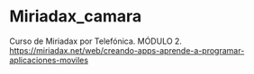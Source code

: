 # Miriadax_camara
Curso de Miriadax por Telefónica. MÓDULO 2. https://miriadax.net/web/creando-apps-aprende-a-programar-aplicaciones-moviles
